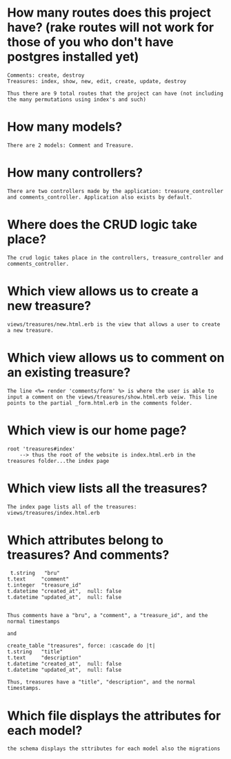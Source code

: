 # How many routes does this project have? (rake routes will not work for those of you who don't have postgres installed yet)

	Comments: create, destroy
	Treasures: index, show, new, edit, create, update, destroy

	Thus there are 9 total routes that the project can have (not including the many permutations using index's and such)


# How many models?

	There are 2 models: Comment and Treasure. 


# How many controllers?

	There are two controllers made by the application: treasure_controller and comments_controller. Application also exists by default. 


# Where does the CRUD logic take place?

	The crud logic takes place in the controllers, treasure_controller and comments_controller. 


# Which view allows us to create a new treasure?

	views/treasures/new.html.erb is the view that allows a user to create a new treasure. 


# Which view allows us to comment on an existing treasure?

	The line <%= render 'comments/form' %> is where the user is able to input a comment on the views/treasures/show.html.erb veiw. This line points to the partial _form.html.erb in the comments folder. 


# Which view is our home page?

	root 'treasures#index'
		--> thus the root of the website is index.html.erb in the treasures folder...the index page 


# Which view lists all the treasures?
	
	The index page lists all of the treasures: views/treasures/index.html.erb


# Which attributes belong to treasures? And comments?

	 t.string   "bru"
    t.text     "comment"
    t.integer  "treasure_id"
    t.datetime "created_at",  null: false
    t.datetime "updated_at",  null: false


    Thus comments have a "bru", a "comment", a "treasure_id", and the normal timestamps

    and 

    create_table "treasures", force: :cascade do |t|
    t.string   "title"
    t.text     "description"
    t.datetime "created_at",  null: false
    t.datetime "updated_at",  null: false

    Thus, treasures have a "title", "description", and the normal timestamps. 


# Which file displays the attributes for each model?

	the schema displays the sttributes for each model also the migrations


